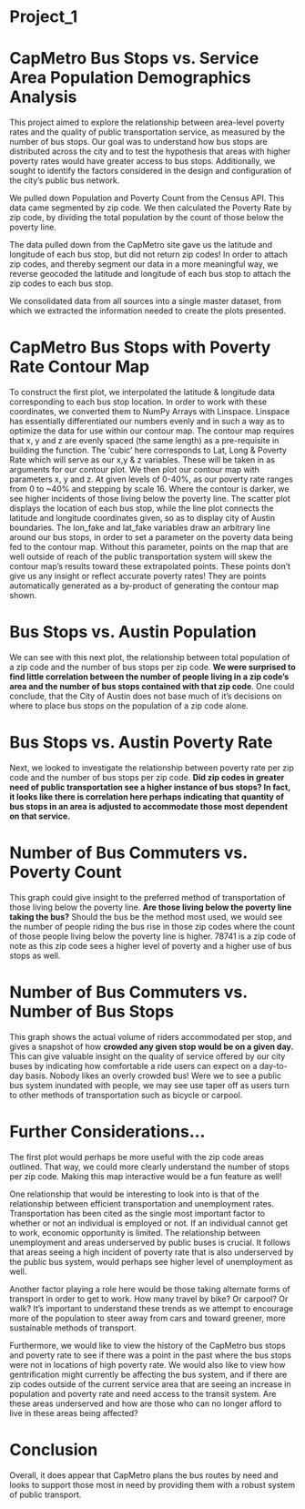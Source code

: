 # Project_1
# CapMetro Bus Stops vs. Service Area Population Demographics Analysis

This project aimed to explore the relationship between area-level poverty rates and the quality of public transportation service, as measured by the number of bus stops. Our goal was to understand how bus stops are distributed across the city and to test the hypothesis that areas with higher poverty rates would have greater access to bus stops. Additionally, we sought to identify the factors considered in the design and configuration of the city’s public bus network.

We pulled down Population and Poverty Count from the Census API. This data came segmented by zip code. We then calculated the Poverty Rate by zip code, by dividing the total population by the count of those below the poverty line.

The data pulled down from the CapMetro site gave us the latitude and longitude of each bus stop, but did not return zip codes! In order to attach zip codes, and thereby segment our data in a more meaningful way, we reverse geocoded the latitude and longitude of each bus stop to attach the zip codes to each bus stop.

We consolidated data from all sources into a single master dataset, from which we extracted the information needed to create the plots presented.

# CapMetro Bus Stops with Poverty Rate Contour Map
To construct the first plot, we interpolated the latitude & longitude data corresponding to each bus stop location. In order to work with these coordinates, we converted them to NumPy Arrays with Linspace. Linspace has essentially differentiated our numbers evenly and in such a way as to optimize the data for use within our contour map. The contour map requires that x, y and z are evenly spaced (the same length) as a pre-requisite in building the function. The ‘cubic’ here corresponds to Lat, Long & Poverty Rate which will serve as our x,y & z variables. These will be taken in as arguments for our contour plot. 
We then plot our contour map with parameters x, y and z. At given levels of 0-40%, as our poverty rate ranges from 0 to ~40% and stepping by scale 16. Where the contour is darker, we see higher incidents of those living below the poverty  line.
The scatter plot displays the location of each bus stop, while the line plot connects the latitude and longitude coordinates given, so as to display city of Austin boundaries. 
The lon_fake and lat_fake variables draw an arbitrary line around our bus stops, in order to set a parameter on the poverty data being fed to the contour map. Without this parameter, points on the map that are well outside of reach of the public transportation system will skew the contour map’s results toward these extrapolated points. These points don’t give us any insight or reflect accurate poverty rates! They are points automatically generated as a by-product of generating the contour map shown.
# Bus Stops vs. Austin Population
We can see with this next plot, the relationship between total population of a zip code and the number of bus stops per zip code. **We were surprised to find little correlation between the number of people living in a zip code’s area and the number of bus stops contained with that zip code**. One could conclude, that the City of Austin does not base much of it’s decisions on where to place bus stops on the population of a zip code alone.
# Bus Stops vs. Austin Poverty Rate
Next, we looked to investigate the relationship between poverty rate per zip code and the number of bus stops per zip code. **Did zip codes in greater need of public transportation see a higher instance of bus stops? In fact, it looks like there is correlation here perhaps indicating that quantity of bus stops in an area is adjusted to accommodate those most dependent on that service.**
# Number of Bus Commuters vs. Poverty Count
This graph could give insight to the preferred method of transportation of those living below the poverty line. **Are those living below the poverty line taking the bus?** Should the bus be the method most used, we would see the number of people riding the bus rise in those zip codes where the count of those people living below the poverty line is higher. 78741 is a zip code of note as this zip code sees a higher level of poverty and a higher use of bus stops as well.
# Number of Bus Commuters vs. Number of Bus Stops
This graph shows the actual volume of riders accommodated per stop, and gives a snapshot of how **crowded any given stop would be on a given day.** This can give valuable insight on the quality of service offered by our city buses by indicating how comfortable a ride users can expect on a day-to-day basis. Nobody likes an overly crowded bus! Were we to see a public bus system inundated with people, we may see use taper off as users turn to other methods of transportation such as bicycle or carpool.

# Further Considerations…
The first plot would perhaps be more useful with the zip code areas outlined. That way, we could more clearly understand the number of stops per zip code. Making this map interactive would be a fun feature as well!

One relationship that would be interesting to look into is that of the relationship between efficient transportation and unemployment rates. Transportation has been cited as the single most important factor to whether or not an individual is employed or not. If an individual cannot get to work, economic opportunity is limited. The relationship between unemployment and areas underserved by public buses is crucial. It follows that areas seeing a high incident of poverty rate that is also underserved by the public bus system, would perhaps see higher level of unemployment as well.

Another factor playing a role here would be those taking alternate forms of transport in order to get to work. How many travel by bike? Or carpool? Or walk? It’s important to understand these trends as we attempt to encourage more of the population to steer away from cars and toward greener, more sustainable methods of transport.

Furthermore, we would like to view the history of the CapMetro bus stops and poverty rate to see if there was a point in the past where the bus stops were not in locations of high poverty rate. We would also like to view how gentrification might currently be affecting the bus system, and if there are zip codes outside of the current service area that are seeing an increase in population and poverty rate and need access to the transit system. Are these areas underserved and how are those who can no longer afford to live in these areas being affected?

# Conclusion
Overall, it does appear that CapMetro plans the bus routes by need and looks to support those most in need by providing them with a robust system of public transport. 

